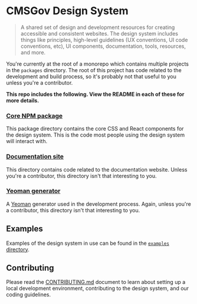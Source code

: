 # CMSGov Design System

> A shared set of design and development resources for creating accessible and consistent websites. The design system includes things like principles, high-level guidelines (UX conventions, UI code conventions, etc), UI components, documentation, tools, resources, and more.

You're currently at the root of a monorepo which contains multiple projects in the `packages` directory. The root of this project has code related to the development and build process, so it's probably not that useful to you unless you're a contributor.

**This repo includes the following. View the README in each of these for more details.**

### [Core NPM package](packages/core/)

This package directory contains the core CSS and React components for the design system. This is the code most people using the design system will interact with.

### [Documentation site](packages/docs/)

This directory contains code related to the documentation website. Unless you're a contributor, this directory isn't that interesting to you.

### [Yeoman generator](packages/generator-cmsgov/)

A [Yeoman](http://yeoman.io/) generator used in the development process. Again, unless you're a contributor, this directory isn't that interesting to you.

## Examples

Examples of the design system in use can be found in the [`examples` directory](examples/).

## Contributing

Please read the [CONTRIBUTING.md](CONTRIBUTING.md) document to learn about setting up a local development environment, contributing to the design system, and our coding guidelines.